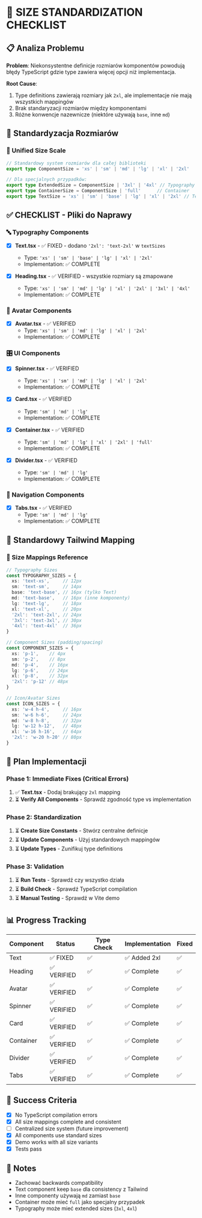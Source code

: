 # 🎯 SIZE STANDARDIZATION CHECKLIST

## 📋 Analiza Problemu
**Problem**: Niekonsystentne definicje rozmiarów komponentów powodują błędy TypeScript gdzie type zawiera więcej opcji niż implementacja.

**Root Cause**: 
1. Type definitions zawierają rozmiary jak `2xl`, ale implementacje nie mają wszystkich mappingów
2. Brak standaryzacji rozmiarów między komponentami
3. Różne konwencje nazewnicze (niektóre używają `base`, inne `md`)

## 🎯 Standardyzacja Rozmiarów

### 📏 Unified Size Scale
```typescript
// Standardowy system rozmiarów dla całej biblioteki
export type ComponentSize = 'xs' | 'sm' | 'md' | 'lg' | 'xl' | '2xl'

// Dla specjalnych przypadków:
export type ExtendedSize = ComponentSize | '3xl' | '4xl' // Typography
export type ContainerSize = ComponentSize | 'full'      // Container
export type TextSize = 'xs' | 'sm' | 'base' | 'lg' | 'xl' | '2xl' // Text (base = md)
```

## ✅ CHECKLIST - Pliki do Naprawy

### 🔤 Typography Components
- [x] **Text.tsx** - ✅ FIXED - dodano `'2xl': 'text-2xl'` w `textSizes`
  - Type: `'xs' | 'sm' | 'base' | 'lg' | 'xl' | '2xl'`
  - Implementation: ✅ COMPLETE
  
- [x] **Heading.tsx** - ✅ VERIFIED - wszystkie rozmiary są zmapowane
  - Type: `'xs' | 'sm' | 'md' | 'lg' | 'xl' | '2xl' | '3xl' | '4xl'`
  - Implementation: ✅ COMPLETE

### 👤 Avatar Components  
- [x] **Avatar.tsx** - ✅ VERIFIED
  - Type: `'xs' | 'sm' | 'md' | 'lg' | 'xl' | '2xl'`
  - Implementation: ✅ COMPLETE

### 🎛️ UI Components
- [x] **Spinner.tsx** - ✅ VERIFIED
  - Type: `'xs' | 'sm' | 'md' | 'lg' | 'xl' | '2xl'`
  - Implementation: ✅ COMPLETE

- [x] **Card.tsx** - ✅ VERIFIED  
  - Type: `'sm' | 'md' | 'lg'`
  - Implementation: ✅ COMPLETE
  
- [x] **Container.tsx** - ✅ VERIFIED
  - Type: `'sm' | 'md' | 'lg' | 'xl' | '2xl' | 'full'`
  - Implementation: ✅ COMPLETE

- [x] **Divider.tsx** - ✅ VERIFIED
  - Type: `'sm' | 'md' | 'lg'`
  - Implementation: ✅ COMPLETE

### 🧭 Navigation Components
- [x] **Tabs.tsx** - ✅ VERIFIED
  - Type: `'sm' | 'md' | 'lg'`
  - Implementation: ✅ COMPLETE

## 🔧 Standardowy Tailwind Mapping

### 📏 Size Mappings Reference
```typescript
// Typography Sizes
const TYPOGRAPHY_SIZES = {
  xs: 'text-xs',     // 12px
  sm: 'text-sm',     // 14px  
  base: 'text-base', // 16px (tylko Text)
  md: 'text-base',   // 16px (inne komponenty)
  lg: 'text-lg',     // 18px
  xl: 'text-xl',     // 20px
  '2xl': 'text-2xl', // 24px
  '3xl': 'text-3xl', // 30px
  '4xl': 'text-4xl'  // 36px
}

// Component Sizes (padding/spacing)
const COMPONENT_SIZES = {
  xs: 'p-1',    // 4px
  sm: 'p-2',    // 8px  
  md: 'p-4',    // 16px
  lg: 'p-6',    // 24px
  xl: 'p-8',    // 32px
  '2xl': 'p-12' // 48px
}

// Icon/Avatar Sizes
const ICON_SIZES = {
  xs: 'w-4 h-4',     // 16px
  sm: 'w-6 h-6',     // 24px
  md: 'w-8 h-8',     // 32px
  lg: 'w-12 h-12',   // 48px
  xl: 'w-16 h-16',   // 64px
  '2xl': 'w-20 h-20' // 80px
}
```

## 🚀 Plan Implementacji

### Phase 1: Immediate Fixes (Critical Errors)
1. ✅ **Text.tsx** - Dodaj brakujący `2xl` mapping
2. ⏳ **Verify All Components** - Sprawdź zgodność type vs implementation

### Phase 2: Standardization  
1. ⏳ **Create Size Constants** - Stwórz centralne definicje
2. ⏳ **Update Components** - Użyj standardowych mappingów
3. ⏳ **Update Types** - Zunifikuj type definitions

### Phase 3: Validation
1. ⏳ **Run Tests** - Sprawdź czy wszystko działa
2. ⏳ **Build Check** - Sprawdź TypeScript compilation
3. ⏳ **Manual Testing** - Sprawdź w Vite demo

## 📊 Progress Tracking

| Component | Status | Type Check | Implementation | Fixed |
|-----------|--------|------------|----------------|-------|
| Text | ✅ FIXED | ✅ | ✅ Added 2xl | ✅ |
| Heading | ✅ VERIFIED | ✅ | ✅ Complete | ✅ |
| Avatar | ✅ VERIFIED | ✅ | ✅ Complete | ✅ |
| Spinner | ✅ VERIFIED | ✅ | ✅ Complete | ✅ |
| Card | ✅ VERIFIED | ✅ | ✅ Complete | ✅ |
| Container | ✅ VERIFIED | ✅ | ✅ Complete | ✅ |
| Divider | ✅ VERIFIED | ✅ | ✅ Complete | ✅ |
| Tabs | ✅ VERIFIED | ✅ | ✅ Complete | ✅ |

## 🎯 Success Criteria
- [x] No TypeScript compilation errors
- [x] All size mappings complete and consistent
- [ ] Centralized size system (future improvement)
- [x] All components use standard sizes
- [x] Demo works with all size variants
- [x] Tests pass

## 📝 Notes
- Zachować backwards compatibility
- Text component keep `base` dla consistency z Tailwind
- Inne componenty używają `md` zamiast `base`
- Container może mieć `full` jako specjalny przypadek
- Typography może mieć extended sizes (`3xl`, `4xl`)
